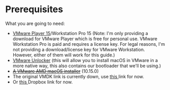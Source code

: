 # Prerequisites

What you are going to need:

* [VMware Player 15](https://www.vmware.com/au/products/workstation-player/workstation-player-evaluation.html)/Workstation Pro 15 \(Note: I'm only providing a download for VMware Player which is free for personal use. VMware Workstation Pro is paid and requires a license key. For legal reasons, I'm not providing a download/license key for VMware Workstation. However, either of them will work for this guide.\)
* [VMware Unlocker](https://github.com/paolo-projects/auto-unlocker/releases) \(this will allow you to install macOS in VMware in a more native way, this also contains our bootloader that we'll be using.\)
* [~~A VMware AMD macOS installer~~](http://lfs.kellynet.nl/CatalinaAMD.vmdk) \(10.15.0\) 
* The original VMDK link is currently down, use [this ](https://drive.google.com/file/d/1Hhm024F4H335JbHzbYEv9_o6RbzyHAgA/view?usp=sharing)link for now.
* Or [this ](https://www.dropbox.com/s/94d3bh8weog9eva/CatalinaAMD.vmdk?dl=1) Dropbox link for now.



